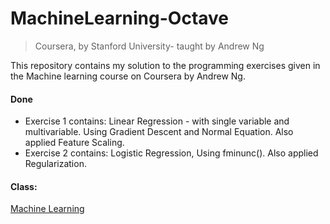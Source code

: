 # MachineLearning-Octave
> Coursera, by Stanford University- taught by Andrew Ng

This repository contains my solution to the programming exercises given in the Machine learning course on Coursera by Andrew Ng.
#### Done
- Exercise 1 contains: Linear Regression - with single variable and multivariable. Using Gradient Descent and Normal Equation. Also applied Feature Scaling.
- Exercise 2 contains: Logistic Regression, Using fminunc(). Also applied Regularization.

#### Class:
[Machine Learning](https://www.coursera.org/learn/machine-learning/)
